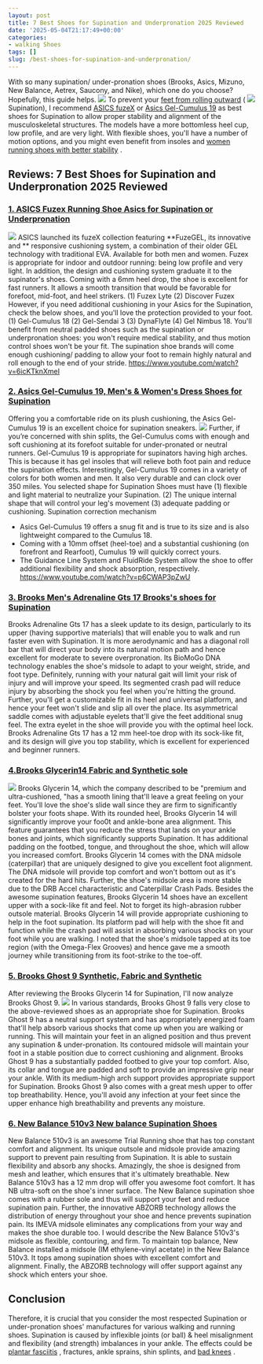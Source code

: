 ```yaml
---
layout: post
title: 7 Best Shoes for Supination and Underpronation 2025 Reviewed
date: '2025-05-04T21:17:49+00:00'
categories:
- walking Shoes
tags: []
slug: /best-shoes-for-supination-and-underpronation/
---
```


With so many supination/ under-pronation shoes (Brooks, Asics, Mizuno, New Balance, Aetrex, Saucony, and Nike), which one do you choose? Hopefully, this guide helps.
![](/assets/img/img/)
To prevent your
[feet from rolling outward](http://citeseerx.ist.psu.edu/viewdoc/download?doi=10.1.1.1018.2649&rep=rep1&type=pdf)
(
![](/assets/img/e/ir)
Supination), I recommend
[ASICS fuzeX](https://www.amazon.com/dp/B00YB1GRJM/?tag=p-policy-20)
or
[Asics Gel-Cumulus 19](https://www.amazon.com/dp/B01MRHUSAD/?tag=p-policy-20)
as best shoes for Supination
to allow
proper stability and alignment of the musculoskeletal structures.
The models have a more bottomless heel cup, low profile, and are very light. With flexible shoes, you'll have a number of motion options, and you might even benefit from insoles and
[women running shoes with better stability](https://pestpolicy.com/best-stability-running-shoes-womens/)
.
## Reviews: 7 Best Shoes for Supination and Underpronation 2025 Reviewed
### [1. ASICS Fuzex Running Shoe Asics for Supination or Underpronation](https://www.amazon.com/dp/B00YB1GRJM/?tag=p-policy-20)
![](/assets/img/e/ir)
ASICS launched its fuzeX collection featuring
**FuzeGEL, its innovative and **
responsive cushioning system, a combination of their older GEL technology with traditional EVA. Available for both men and women.
[](https://www.amazon.com/dp/B00YB1GRJM/?tag=p-policy-20)
[](https://www.amazon.com/dp/B001GB35KE/?tag=p-policy-20)
[](https://www.amazon.com/dp/B01BF3WUP8/?tag=p-policy-20)
[](https://www.amazon.com/dp/B0177AVE9G/?tag=p-policy-20)
[](https://www.amazon.com/dp/B00MDVLOBS/?tag=p-policy-20)
[](https://www.amazon.com/dp/B00MV8MWEQ/?tag=p-policy-20)
Fuzex is appropriate for indoor and outdoor running: being low profile and very light. In addition, the design and cushioning system graduate it to the supinator's shoes.
Coming with a 6mm heel drop, the shoe is excellent for fast runners. It allows a smooth transition that would be favorable for forefoot, mid-foot, and heel strikers. (1) Fuzex Lyte (2) Discover Fuzex
However, if you need additional cushioning in your Asics for the Supination, check the below shoes, and you'll love the protection provided to your foot. (1) Gel-Cumulus 18 (2) Gel-Sendai 3 (3) DynaFlyte (4) Gel Nimbus 18.
You'll benefit from neutral padded shoes such as the supination or underpronation shoes: you won't require medical stability, and thus motion control shoes won't be your fit.
The supination shoe brands will come enough cushioning/ padding to allow your foot to remain highly natural and roll enough to the end of your stride.
https://www.youtube.com/watch?v=6icKTknXmeI
### [2. Asics Gel-Cumulus 19, Men's & Women's Dress Shoes for Supination](https://www.amazon.com/dp/B01MRHUSAD/?tag=p-policy-20)
Offering you a comfortable ride on its plush cushioning, the Asics Gel-Cumulus 19 is an excellent choice for supination sneakers.
[](https://www.amazon.com/dp/B01MRHUSAD/?tag=p-policy-20)
[](https://www.amazon.com/dp/B001GB35KE/?tag=p-policy-20)
[](https://www.amazon.com/dp/B01BF3WUP8/?tag=p-policy-20)
[](https://www.amazon.com/dp/B0177AVE9G/?tag=p-policy-20)
[](https://www.amazon.com/dp/B00MDVLOBS/?tag=p-policy-20)
[](https://www.amazon.com/dp/B00MV8MWEQ/?tag=p-policy-20)
![](/assets/img/e/ir)
Further, if you’re concerned with shin splits, the Gel-Cumulus coms with enough and soft cushioning at its forefoot suitable for under-pronated or neutral runners.
Gel-Cumulus 19 is appropriate for supinators having high arches. This is because it has gel insoles that will relieve both foot pain and reduce the supination effects.
Interestingly, Gel-Cumulus 19 comes in a variety of colors for both women and men. It also very durable and can clock over 350 miles.
You selected shape for Supination Shoes must have (1) flexible and light material to neutralize your Supination. (2) The unique internal shape that will control your leg's movement (3) adequate padding or cushioning.
Supination correction mechanism
- Asics Gel-Cumulus 19 offers a snug fit and is true to its size and is also lightweight compared to the Cumulus 18.
- Coming with a 10mm offset (heel-toe) and a substantial cushioning (on forefront and Rearfoot), Cumulus 19 will quickly correct yours.
- The Guidance Line System and FluidRide System allow the shoe to offer additional flexibility and shock absorption, respectively.
https://www.youtube.com/watch?v=p6CWAP3pZwU
### [3. Brooks Men's Adrenaline Gts 17 Brooks's shoes for Supination](https://www.amazon.com/dp/B01GETZ0CS/?tag=p-policy-20)
Brooks Adrenaline Gts 17 has a sleek update to its design, particularly to its upper (having supportive materials) that will enable you to walk and run faster even with Supination.
[](https://www.amazon.com/dp/B01GETZ0CS/?tag=p-policy-20)
[](https://www.amazon.com/dp/B001GB35KE/?tag=p-policy-20)
[](https://www.amazon.com/dp/B01BF3WUP8/?tag=p-policy-20)
[](https://www.amazon.com/dp/B0177AVE9G/?tag=p-policy-20)
[](https://www.amazon.com/dp/B00MDVLOBS/?tag=p-policy-20)
[](https://www.amazon.com/dp/B00MV8MWEQ/?tag=p-policy-20)
It is more aerodynamic and has a diagonal roll bar that will direct your body into its natural motion path and hence excellent for moderate to severe overpronation.
Its BioMoGo DNA technology enables the shoe's midsole to adapt to your weight, stride, and foot type. Definitely, running with your natural gait will limit your risk of injury and will improve your speed.
Its segmented crash pad will reduce injury by absorbing the shock you feel when you're hitting the ground. Further, you'll get a customizable fit in its heel and universal platform, and hence your feet won't slide and slip all over the place.
Its asymmetrical saddle comes with adjustable eyelets that'll give the feet additional snug feel. The extra eyelet in the shoe will provide you with the optimal heel lock.
Brooks Adrenaline Gts 17 has a 12 mm heel-toe drop with its sock-like fit, and its design will give you top stability, which is excellent for experienced and beginner runners.
### [4.**Brooks Glycerin**14 Fabric and Synthetic sole](https://www.amazon.com/dp/B01GETZ0CS/?tag=p-policy-20)
![](/assets/img/e/ir)
Brooks Glycerin 14, which the company described to be "premium and ultra-cushioned, "has a smooth lining that'll leave a great feeling on your feet.
[](https://www.amazon.com/dp/B01N7YNGC1/?tag=p-policy-20)
[](https://www.amazon.com/dp/B01GETZ0CS/?tag=p-policy-20)
[](https://www.amazon.com/dp/B001GB35KE/?tag=p-policy-20)
[](https://www.amazon.com/dp/B01BF3WUP8/?tag=p-policy-20)
[](https://www.amazon.com/dp/B0177AVE9G/?tag=p-policy-20)
[](https://www.amazon.com/dp/B00MDVLOBS/?tag=p-policy-20)
[](https://www.amazon.com/dp/B00MV8MWEQ/?tag=p-policy-20)
You'll love the shoe's slide wall since they are firm to significantly bolster your foots shape.
With its rounded heel, Brooks Glycerin 14 will significantly improve your foo0t and ankle-bone area alignment.
This feature guarantees that you reduce the stress that lands on your ankle bones and joints, which significantly supports Supination. It has additional padding on the footbed, tongue, and throughout the shoe, which will allow you increased comfort.
Brooks Glycerin 14 comes with the DNA midsole (caterpillar) that are uniquely designed to give you excellent foot alignment. The DNA midsole will provide top comfort and won't bottom out as it's created for the hard hits.
Further, the shoe's midsole area is more stable due to the DRB Accel characteristic and Caterpillar Crash Pads.
Besides the awesome supination features, Brooks Glycerin 14 shoes have an excellent upper with a sock-like fit and feel. Not to forget its high-abrasion rubber outsole material.
Brooks Glycerin 14 will provide appropriate cushioning to help in the foot supination. Its platform pad will help with the shoe fit and function while the crash pad will assist in absorbing various shocks on your foot while you are walking.
I noted that the shoe's midsole tapped at its toe region (with the Omega-Flex Grooves) and hence gave me a smooth journey while transitioning from its foot-strike to the toe-off.
### [5. Brooks Ghost 9 Synthetic, Fabric and Synthetic](https://www.amazon.com/dp/B07CLG6K15/?tag=p-policy-20)
After reviewing the Brooks Glycerin 14 for Supination, I'll now analyze Brooks Ghost 9.
![](/assets/img/e/ir)
In various standards, Brooks Ghost 9 falls very close to the above-reviewed shoes as an appropriate shoe for Supination.
[](https://www.amazon.com/dp/B07CLG6K15/?tag=p-policy-20)
[](https://www.amazon.com/dp/B001GB35KE/?tag=p-policy-20)
[](https://www.amazon.com/dp/B01BF3WUP8/?tag=p-policy-20)
[](https://www.amazon.com/dp/B0177AVE9G/?tag=p-policy-20)
[](https://www.amazon.com/dp/B00MDVLOBS/?tag=p-policy-20)
[](https://www.amazon.com/dp/B00MV8MWEQ/?tag=p-policy-20)
Brooks Ghost 9 has a neutral support system and has appropriately energized foam that'll help absorb various shocks that come up when you are walking or running.
This will maintain your feet in an aligned position and thus prevent any supination & under-pronation.
Its contoured midsole will maintain your foot in a stable position due to correct cushioning and alignment. Brooks Ghost 9 has a substantially padded footbed to give your top comfort. Also, its collar and tongue are padded and soft to provide an impressive grip near your ankle.
With its medium-high arch support provides appropriate support for Supination. Brooks Ghost 9 also comes with a great mesh upper to offer top breathability. Hence, you'll avoid any infection at your feet since the upper enhance high breathability and prevents any moisture.
### [6. New Balance 510v3 New balance Supination Shoes](https://www.amazon.com/dp/B00YB1GRJM/?tag=p-policy-20)
New Balance 510v3 is an awesome Trial Running shoe that has top constant comfort and alignment. Its unique outsole and midsole provide amazing support to prevent pain resulting from Supination.
[](https://www.amazon.com/dp/B00YB1GRJM/?tag=p-policy-20)
[](https://www.amazon.com/dp/B001GB35KE/?tag=p-policy-20)
[](https://www.amazon.com/dp/B01BF3WUP8/?tag=p-policy-20)
[](https://www.amazon.com/dp/B0177AVE9G/?tag=p-policy-20)
[](https://www.amazon.com/dp/B00MDVLOBS/?tag=p-policy-20)
[](https://www.amazon.com/dp/B00MV8MWEQ/?tag=p-policy-20)
It is able to sustain flexibility and absorb any shocks. Amazingly, the shoe is designed from mesh and leather, which ensures that it's ultimately breathable. New Balance 510v3 has a 12 mm drop will offer you awesome foot comfort. It has NB ultra-soft on the shoe's inner surface.
The New Balance supination shoe comes with a rubber sole and thus will support your feet and reduce supination pain. Further, the innovative ABZORB technology allows the distribution of energy throughout your shoe and hence prevents supination pain.
Its IMEVA midsole eliminates any complications from your way and makes the shoe durable too. I would describe the New Balance 510v3's midsole as flexible, contouring, and firm.
To maintain top balance, New Balance installed a midsole (IM ethylene-vinyl acetate) in the New Balance 510v3. It tops among supination shoes with excellent comfort and alignment. Finally, the ABZORB technology will offer support against any shock which enters your shoe.
## Conclusion
Therefore, it is crucial that you consider the most respected Supination or under-pronation shoes' manufactures for various walking and running shoes.
Supination is caused by inflexible joints (or ball) & heel misalignment and flexibility (and strength) imbalances in your ankle. The effects could be
[plantar fasciitis](https://pestpolicy.com/best-work-boots-for-plantar-fasciitis/)
, fractures, ankle sprains, shin splints, and
[bad knees](https://pestpolicy.com/best-running-shoes-for-bad-knees/)
.
